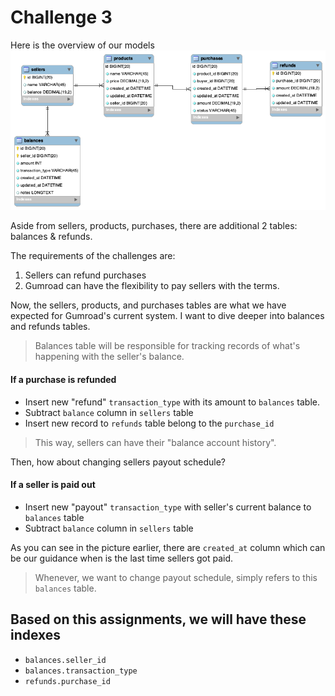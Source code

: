 # Challenge 3

Here is the overview of our models
![Current Schema](schema.png)

Aside from sellers, products, purchases, there are additional 2 tables: balances & refunds.

The requirements of the challenges are:

1. Sellers can refund purchases
2. Gumroad can have the flexibility to pay sellers with the terms.

Now, the sellers, products, and purchases tables are what we have expected for Gumroad's current system. I want to dive deeper into balances and refunds tables.

> Balances table will be responsible for tracking records of what's happening with the seller's balance.

#### If a purchase is refunded

- Insert new "refund" `transaction_type` with its amount to `balances` table.
- Subtract `balance` column in `sellers` table
- Insert new record to `refunds` table belong to the `purchase_id`

> This way, sellers can have their "balance account history".

Then, how about changing sellers payout schedule?

#### If a seller is paid out

- Insert new "payout" `transaction_type` with seller's current balance to `balances` table
- Subtract `balance` column in `sellers` table

As you can see in the picture earlier, there are `created_at` column which can be our guidance when is the last time sellers got paid.

> Whenever, we want to change payout schedule, simply refers to this `balances` table.

## Based on this assignments, we will have these indexes

- `balances.seller_id`
- `balances.transaction_type`
- `refunds.purchase_id`
